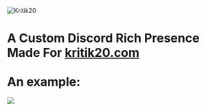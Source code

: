 ![Kritik20](https://cdn.discordapp.com/attachments/750057180979396638/805426341679202345/kritik20.png)
# A Custom Discord Rich Presence Made For [kritik20.com](https://kritik20.com) <br /> <br /> An example:

![](https://cdn.discordapp.com/attachments/745432305249550338/805437037121503262/unknown.png)
